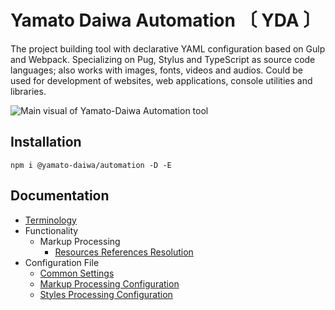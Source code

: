 # Yamato Daiwa Automation 〔 YDA 〕

The project building tool with declarative YAML configuration based on Gulp and Webpack.
Specializing on Pug, Stylus and TypeScript as source code languages; also works with images, fonts, videos and audios.
Could be used for development of websites, web applications, console utilities and libraries.

![Main visual of Yamato-Daiwa Automation tool](https://user-images.githubusercontent.com/41653501/167278259-b2ac61e9-b781-4d0c-93d6-4b9709387974.png)


## Installation

```
npm i @yamato-daiwa/automation -D -E
```


## Documentation

+ [Terminology](https://automation.yamato-daiwa.com/Terminology/Terminology.english.html)
+ Functionality
  + Markup Processing 
    + [Resources References Resolution](https://automation.yamato-daiwa.com/Functionality/MarkupProcessing/ResourcesPointersResolving/ResourcesPointersResolving.english.html) 
+ Configuration File
  + [Common Settings](https://automation.yamato-daiwa.com/ConfigurationFile/Common/CommonSettings.english.html)
  + [Markup Processing Configuration](https://automation.yamato-daiwa.com/ConfigurationFile/MarkupProcessing/MarkupProcessingSettings.english.html)
  + [Styles Processing Configuration](https://automation.yamato-daiwa.com/ConfigurationFile/StylesProcessing/StylesProcessingSettings.english.html)
